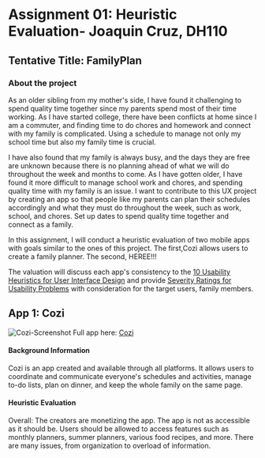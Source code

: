 # Assignment 01: Heuristic Evaluation- Joaquin Cruz, DH110 
## Tentative Title: FamilyPlan

### About the project

As an older sibling from my mother's side, I have found it challenging to spend quality time together since my parents spend most of their time working. As I have started college, there have been conflicts at home since I am a commuter, and finding time to do chores and homework and connect with my family is complicated. Using a schedule to manage not only my school time but also my family time is crucial.

I have also found that my family is always busy, and the days they are free are unknown because there is no planning ahead of what we will do throughout the week and months to come. As I have gotten older, I have found it more difficult to manage school work and chores, and spending quality time with my family is an issue. I want to contribute to this UX project by creating an app so that people like my parents can plan their schedules accordingly and what they must do throughout the week, such as work, school, and chores. Set up dates to spend quality time together and connect as a family.

In this assignment, I will conduct a heuristic evaluation of two mobile apps with goals similar to the ones of this project. The first,Cozi allows users to create a family planner. The second, HEREE!!!

The valuation will discuss each app's consistency to the [10 Usability Heuristics for User Interface Design](https://www.nngroup.com/articles/ten-usability-heuristics/) and provide [Severity Ratings for Usability Problems](https://www.nngroup.com/articles/how-to-rate-the-severity-of-usability-problems/) with consideration for the target users, family members. 

## App 1: Cozi
![Cozi-Screenshot](https://user-images.githubusercontent.com/114783914/231081960-aaf12707-0cd4-4534-8279-28c5db0b2a59.PNG)
Full app here: [Cozi](https://www.cozi.com/getting-started-with-cozi-calendar/)

#### Background Information
Cozi is an app created and available through all platforms. It allows users to coordinate and communicate everyone's schedules and activities, manage to-do lists, plan on dinner, and keep the whole family on the same page.
#### Heuristic Evaluation 
Overall: The creators are monetizing the app. The app is not as accessible as it should be. Users should be allowed to access features such as monthly planners, summer planners, various food recipes, and more. There are many issues, from organization to overload of information.





